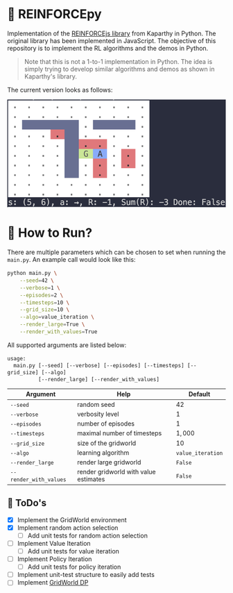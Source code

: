 # 🤖 REINFORCEpy

Implementation of the [REINFORCEjs library](https://github.com/karpathy/reinforcejs/tree/master) from Kaparthy in Python. The original library has been implemented in JavaScript. The objective of this repository is to implement the RL algorithms and the demos in Python.

> Note that this is not a 1-to-1 implementation in Python. The idea is simply trying to develop similar algorithms and demos as shown in Kaparthy's library.

The current version looks as follows:

![version_0_0_1](imgs/version_0_0_1.png)


# 🏃 How to Run?

There are multiple parameters which can be chosen to set when running the `main.py`. An example call would look like this: 

```bash
python main.py \
    --seed=42 \
    --verbose=1 \
    --episodes=2 \
    --timesteps=10 \
    --grid_size=10 \
    --algo=value_iteration \
    --render_large=True \
    --render_with_values=True
```

All supported arguments are listed below: 

```
usage: 
  main.py [--seed] [--verbose] [--episodes] [--timesteps] [--grid_size] [--algo] 
          [--render_large] [--render_with_values]
```

| Argument | Help | Default | 
|----------|------|---------|
| `--seed` | random seed | $42$ |
| `--verbose` | verbosity level | $1$ | 
| `--episodes` | number of episodes | $1$ | 
| `--timesteps` | maximal number of timesteps | $1,000$ | 
| `--grid_size` | size of the gridworld | $10$ | 
| `--algo` | learning algorithm | `value_iteration` | 
| `--render_large` | render large gridworld | `False` | 
| `--render_with_values` | render gridworld with value estimates | `False` | 

## 📝 ToDo's

- [x] Implement the GridWorld environment
- [x] Implement random action selection
  - [ ] Add unit tests for random action selection
- [ ] Implement Value Iteration
  - [ ] Add unit tests for value iteration
- [ ] Implement Policy Iteration
  - [ ] Add unit tests for policy iteration
- [ ] Implement unit-test structure to easily add tests
- [ ] Implement [GridWorld DP](https://cs.stanford.edu/people/karpathy/reinforcejs/gridworld_dp.html)
